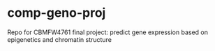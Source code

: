 # comp-geno-proj
Repo for CBMFW4761 final project: predict gene expression based on epigenetics and chromatin structure

